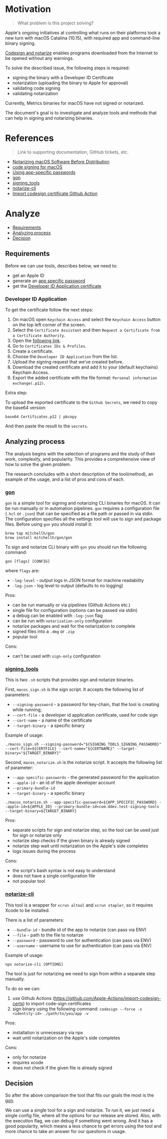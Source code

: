 # Motivation
> What problem is this project solving?

Apple's ongoing initiatives at controlling what runs on their platforms took a new turn with macOS Catalina (10.15), with required app and command-line binary signing.

[Codesign and notarize](https://developer.apple.com/documentation/xcode/notarizing_macos_software_before_distribution) enables programs downloaded from the Internet to be opened without any warnings.

To solve the described issue, the following steps is required:
 - signing the binary with a Developer ID Certificate
 - notarization (uploading the binary to Apple for approval)
 - validating code signing
 - validating notarization

Currently, Metrics binaries for macOS have not signed or notarized.

The document's goal is to investigate and analyze tools and methods that can help in signing and notarizing binaries.

# References
> Link to supporting documentation, GitHub tickets, etc.

- [Notarizing macOS Software Before Distribution](https://developer.apple.com/documentation/xcode/notarizing_macos_software_before_distribution)
- [code signing for macOS](https://wiki.freepascal.org/Code_Signing_for_macOS)
- [Using app-specific passwords](https://support.apple.com/en-us/HT204397)
- [gon](https://github.com/mitchellh/gon)
- [signing_tools](https://github.com/drud/signing_tools)
- [notarize-cli](https://github.com/bacongravy/notarize-cli)
- [Import codesign certificate Github Action](https://github.com/Apple-Actions/import-codesign-certs)

# Analyze

- [Requirements](#requirements)
- [Analyzing process](#analyzing-process)
- [Decision](#decision)

## Requirements

Before we can use tools, describes below, we need to:

 - get an Apple ID
 - generate an [app specific password](https://support.apple.com/en-us/HT204397)
 - get the [Developer ID Application certificate](#developer-id-application)

### Developer ID Application

To get the certificate follow the next steps:
 1. On macOS open `Keychain Access` and select the `Keychain Access` button on the top left corner of the screen.
 2. Select the `Certificate Assistant` and then `Request a Certificate from a Certificate Authority`.
 3. Open the [following link](https://developer.apple.com/).
 4. Go to `Certificates IDs & Profiles`.
 5. Create a certificate.
 6. Choose the `Developer ID Application` from the list.
 7. Upload the signing request that we’ve created before.
 8. Download the created certificate and add it to your (default keychains) Keychain Access.
 9. Export the added certificate with the file format: `Personal information exchange(.p12)`.

Extra step:

To upload the exported certificate to the `Github Secrets`, we need to copy the base64 version:

```
base64 Certificates.p12 | pbcopy
```

And then paste the result to the `secrets`.

## Analyzing process

The analysis begins with the selection of programs and the study of their work, complexity, and popularity. This provides a comprehensive view of how to solve the given problem.

The research concludes with a short description of the tool(method), an example of the usage, and a list of pros and cons of each.

### [gon](https://github.com/mitchellh/gon)

`gon` is a simple tool for signing and notarizing CLI binaries for macOS. It can be run manually or in automation pipelines. `gon` requires a configuration file (`.hcl` or `.json`) that can be specified as a file path or passed in via stdin. The configuration specifies all the settings tool will use to sign and package files.
Before using `gon` you should install it:

```
brew tap mitchellh/gon
brew install mitchellh/gon/gon
```

To sign and notarize CLI binary with `gon` you should run the following command:

```
gon [flags] [CONFIG]
```

where `flags` are:
 - `-log-level` - output logs in JSON format for machine readability
 - `-log-json` - log level to output (defaults to no logging) 

Pros: 
 - can be run manually or via pipelines (Github Actions etc.)
 - single file for configuration (options can be passed via stdin)
 - a debug can be enabled with `-log-json` flag
 - can be run with `notarization-only` configuration
 - notarize packages and wait for the notarization to complete
 - signed files into a `.dmg` or `.zip`
 - popular tool

Cons:
 - can't be used with `sign-only` configuration

### [signing_tools](https://github.com/drud/signing_tools)

This is two `.sh` scripts that provides sign and notarize binaries.

First, `macos_sign.sh` is the sign script. It accepts the following list of parameters: 
 - `--signing-password` - a password for key-chain, that the tool is creating while running;
 - `--cert-file` - a developer id application certificate, used for code sign
 - `--cert-name` - a name of the certificate
 - `--target-binary` - a specific binary

Example of usage:

```
./macos_sign.sh --signing-password="${SIGNING_TOOLS_SIGNING_PASSWORD}" --cert-file=${CERTFILE} --cert-name="${CERTNAME}" --target-binary="${TARGET_BINARY}"
```

Second, `macos_notarize.sh` is the notarize script. It accepts the following list of parameter:
 - `--app-specific-passwords` - the generated password for the application
 - `--apple-id` - an id of the apple developer account
 - `--primary-bundle-id`
 - `--target-binary` - a specific binary

 ```
 ./macos_notarize.sh --app-specific-password=${APP_SPECIFIC_PASSWORD} --apple-id=${APPLE_ID} --primary-bundle-id=com.ddev.test-signing-tools --target-binary=${TARGET_BINARY}
 ```

Pros:
 - separate scripts for sign and notarize step, so the tool can be used just for sign or notarize only
 - notarize step checks if the given binary is already signed
 - notarize step wait until notarization on the Apple's side completes
 - logs issues during the process

Cons:
 - the script's bash syntax is not easy to understand
 - does not have a single configuration file
 - not popular tool

### [notarize-cli](https://github.com/bacongravy/notarize-cli)

This tool is a wrapper for `xcrun altool` and `xcrun stapler`, so it requires Xcode to be installed.

There is a list of parameters:
  - `--bundle-id` - bundle id of the app to notarize (can pass via ENV)
  - `--file` - path to the file to notarize
  - `--password` - password to use for authentication (can pass via ENV)
  - `--username` - username to use for authentication (can pass via ENV)

Example of usage:

```
npx notarize-cli [OPTIONS]
```

The tool is just for notarizing we need to sign from within a separate step manually. 

To do so we can:
 1. use Github Actions (https://github.com/Apple-Actions/import-codesign-certs) to import code-sign certificates
 2. sign binary using the following command: `codesign --force -s <identity-id> ./path/to/you/app -v`

Pros:
 - installation is unnecessary via npx
 - wait until notarization on the Apple's side completes
 
Cons:
 - only for notarize
 - requires xcode
 - does not check if the given file is already signed

## Decision

So after the above comparison the tool that fits our goals the most is the [gon](#gon).

We can use a single tool for a sign and notarize. To run it, we just need a single config file, where all the options for our release are stored. Also, with the execution flag, we can debug if something went wrong. And it has a good popularity, which means a less chance to get errors using the tool and more chance to take an answer for our questions in usage.
